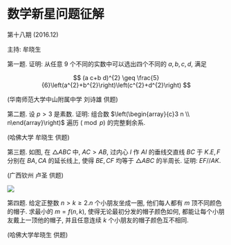 # 数学新星问题征解 

第十八期 $(2016.12)$

主持: 牟晓生

第一题. 证明: 从任意 9 个不同的实数中可以选出四个不同的 $a, b, c, d$, 满足

$$
(a c+b d)^{2} \geq \frac{5}{6}\left(a^{2}+b^{2}\right)\left(c^{2}+d^{2}\right)
$$

(华南师范大学中山附属中学 刘诗雄 供题)

第二题. 设 $p>3$ 是素数. 证明: 组合数 $\left(\begin{array}{c}3 n \\ n\end{array}\right)$ 遍历 $(\bmod p)$ 的完整剩余系.

(哈佛大学 牟晓生 供题)

第三题. 如图, 在 $\triangle A B C$ 中, $A C>A B$, 过内心 $I$ 作 $A I$ 的垂线交直线 $B C$ 于 $K . E, F$ 分别在 $B A, C A$ 的延长线上, 使得 $B E, C F$ 均等于 $\triangle A B C$ 的半周长. 证明: $E F / / A K$.

(广西钦州 卢圣 供题)

![](https://cdn.mathpix.com/cropped/2024_02_26_1ca2497e5a5c62cb3220g-1.jpg?height=411&width=445&top_left_y=1448&top_left_x=1314)

第四题. 给定正整数 $n>k \geq 2 . n$ 个小朋友坐成一圈, 他们每人都有 $m$ 顶不同颜色的帽子. 求最小的 $m=f(n, k)$, 使得无论最初分发的帽子颜色如何, 都能让每个小朋友戴上一顶他的帽子, 并且任意连续 $k$ 个小朋友的帽子颜色互不相同.

(哈佛大学牟晓生 供题)

